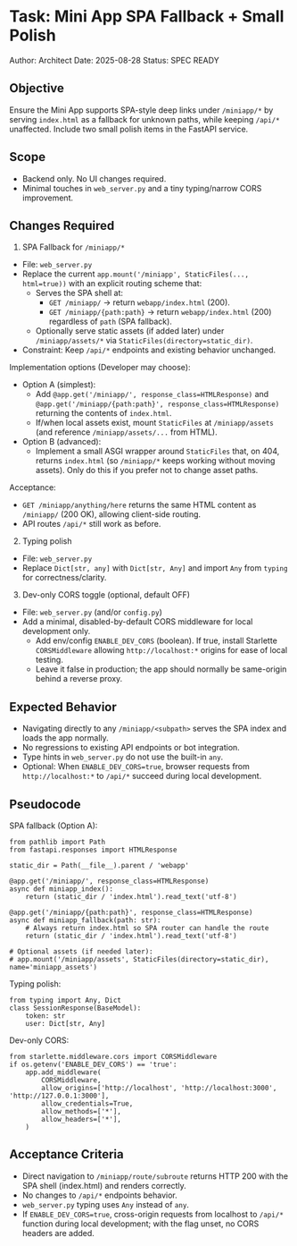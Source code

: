 # Task: Mini App SPA Fallback + Small Polish

Author: Architect
Date: 2025-08-28
Status: SPEC READY

## Objective
Ensure the Mini App supports SPA-style deep links under `/miniapp/*` by serving `index.html` as a fallback for unknown paths, while keeping `/api/*` unaffected. Include two small polish items in the FastAPI service.

## Scope
- Backend only. No UI changes required.
- Minimal touches in `web_server.py` and a tiny typing/narrow CORS improvement.

## Changes Required

1) SPA Fallback for `/miniapp/*`
- File: `web_server.py`
- Replace the current `app.mount('/miniapp', StaticFiles(..., html=true))` with an explicit routing scheme that:
  - Serves the SPA shell at:
    - `GET /miniapp/` → return `webapp/index.html` (200).
    - `GET /miniapp/{path:path}` → return `webapp/index.html` (200) regardless of `path` (SPA fallback).
  - Optionally serve static assets (if added later) under `/miniapp/assets/*` via `StaticFiles(directory=static_dir)`.
- Constraint: Keep `/api/*` endpoints and existing behavior unchanged.

Implementation options (Developer may choose):
- Option A (simplest):
  - Add `@app.get('/miniapp/', response_class=HTMLResponse)` and `@app.get('/miniapp/{path:path}', response_class=HTMLResponse)` returning the contents of `index.html`.
  - If/when local assets exist, mount `StaticFiles` at `/miniapp/assets` (and reference `/miniapp/assets/...` from HTML).
- Option B (advanced):
  - Implement a small ASGI wrapper around `StaticFiles` that, on 404, returns `index.html` (so `/miniapp/*` keeps working without moving assets). Only do this if you prefer not to change asset paths.

Acceptance:
- `GET /miniapp/anything/here` returns the same HTML content as `/miniapp/` (200 OK), allowing client-side routing.
- API routes `/api/*` still work as before.

2) Typing polish
- File: `web_server.py`
- Replace `Dict[str, any]` with `Dict[str, Any]` and import `Any` from `typing` for correctness/clarity.

3) Dev-only CORS toggle (optional, default OFF)
- File: `web_server.py` (and/or `config.py`)
- Add a minimal, disabled-by-default CORS middleware for local development only.
  - Add env/config `ENABLE_DEV_CORS` (boolean). If true, install Starlette `CORSMiddleware` allowing `http://localhost:*` origins for ease of local testing.
  - Leave it false in production; the app should normally be same-origin behind a reverse proxy.

## Expected Behavior
- Navigating directly to any `/miniapp/<subpath>` serves the SPA index and loads the app normally.
- No regressions to existing API endpoints or bot integration.
- Type hints in `web_server.py` do not use the built-in `any`.
- Optional: When `ENABLE_DEV_CORS=true`, browser requests from `http://localhost:*` to `/api/*` succeed during local development.

## Pseudocode
SPA fallback (Option A):
```
from pathlib import Path
from fastapi.responses import HTMLResponse

static_dir = Path(__file__).parent / 'webapp'

@app.get('/miniapp/', response_class=HTMLResponse)
async def miniapp_index():
    return (static_dir / 'index.html').read_text('utf-8')

@app.get('/miniapp/{path:path}', response_class=HTMLResponse)
async def miniapp_fallback(path: str):
    # Always return index.html so SPA router can handle the route
    return (static_dir / 'index.html').read_text('utf-8')

# Optional assets (if needed later):
# app.mount('/miniapp/assets', StaticFiles(directory=static_dir), name='miniapp_assets')
```

Typing polish:
```
from typing import Any, Dict
class SessionResponse(BaseModel):
    token: str
    user: Dict[str, Any]
```

Dev-only CORS:
```
from starlette.middleware.cors import CORSMiddleware
if os.getenv('ENABLE_DEV_CORS') == 'true':
    app.add_middleware(
        CORSMiddleware,
        allow_origins=['http://localhost', 'http://localhost:3000', 'http://127.0.0.1:3000'],
        allow_credentials=True,
        allow_methods=['*'],
        allow_headers=['*'],
    )
```

## Acceptance Criteria
- Direct navigation to `/miniapp/route/subroute` returns HTTP 200 with the SPA shell (index.html) and renders correctly.
- No changes to `/api/*` endpoints behavior.
- `web_server.py` typing uses `Any` instead of `any`.
- If `ENABLE_DEV_CORS=true`, cross-origin requests from localhost to `/api/*` function during local development; with the flag unset, no CORS headers are added.

